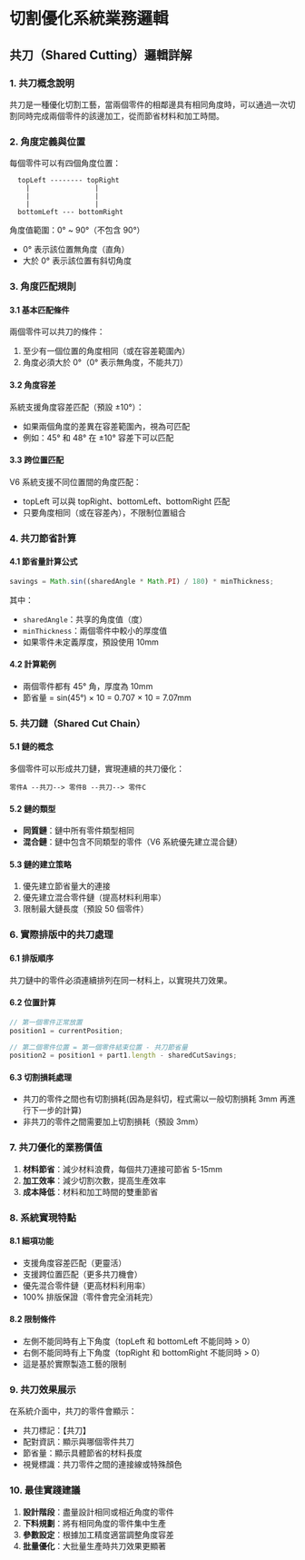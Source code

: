 # 切割優化系統業務邏輯

## 共刀（Shared Cutting）邏輯詳解

### 1. 共刀概念說明

共刀是一種優化切割工藝，當兩個零件的相鄰邊具有相同角度時，可以通過一次切割同時完成兩個零件的該邊加工，從而節省材料和加工時間。

### 2. 角度定義與位置

每個零件可以有四個角度位置：

```
  topLeft -------- topRight
    |                |
    |                |
    |                |
  bottomLeft --- bottomRight
```

角度值範圍：0° ~ 90°（不包含 90°）

- 0° 表示該位置無角度（直角）
- 大於 0° 表示該位置有斜切角度

### 3. 角度匹配規則

#### 3.1 基本匹配條件

兩個零件可以共刀的條件：

1. 至少有一個位置的角度相同（或在容差範圍內）
2. 角度必須大於 0°（0° 表示無角度，不能共刀）

#### 3.2 角度容差

系統支援角度容差匹配（預設 ±10°）：

- 如果兩個角度的差異在容差範圍內，視為可匹配
- 例如：45° 和 48° 在 ±10° 容差下可以匹配

#### 3.3 跨位置匹配

V6 系統支援不同位置間的角度匹配：

- topLeft 可以與 topRight、bottomLeft、bottomRight 匹配
- 只要角度相同（或在容差內），不限制位置組合

### 4. 共刀節省計算

#### 4.1 節省量計算公式

```typescript
savings = Math.sin((sharedAngle * Math.PI) / 180) * minThickness;
```

其中：

- `sharedAngle`：共享的角度值（度）
- `minThickness`：兩個零件中較小的厚度值
- 如果零件未定義厚度，預設使用 10mm

#### 4.2 計算範例

- 兩個零件都有 45° 角，厚度為 10mm
- 節省量 = sin(45°) × 10 = 0.707 × 10 = 7.07mm

### 5. 共刀鏈（Shared Cut Chain）

#### 5.1 鏈的概念

多個零件可以形成共刀鏈，實現連續的共刀優化：

```
零件A --共刀--> 零件B --共刀--> 零件C
```

#### 5.2 鏈的類型

- **同質鏈**：鏈中所有零件類型相同
- **混合鏈**：鏈中包含不同類型的零件（V6 系統優先建立混合鏈）

#### 5.3 鏈的建立策略

1. 優先建立節省量大的連接
2. 優先建立混合零件鏈（提高材料利用率）
3. 限制最大鏈長度（預設 50 個零件）

### 6. 實際排版中的共刀處理

#### 6.1 排版順序

共刀鏈中的零件必須連續排列在同一材料上，以實現共刀效果。

#### 6.2 位置計算

```typescript
// 第一個零件正常放置
position1 = currentPosition;

// 第二個零件位置 = 第一個零件結束位置 - 共刀節省量
position2 = position1 + part1.length - sharedCutSavings;
```

#### 6.3 切割損耗處理

- 共刀的零件之間也有切割損耗(因為是斜切，程式需以一般切割損耗 3mm 再進行下一步的計算)
- 非共刀的零件之間需要加上切割損耗（預設 3mm）

### 7. 共刀優化的業務價值

1. **材料節省**：減少材料浪費，每個共刀連接可節省 5-15mm
2. **加工效率**：減少切割次數，提高生產效率
3. **成本降低**：材料和加工時間的雙重節省

### 8. 系統實現特點

#### 8.1 細項功能

- 支援角度容差匹配（更靈活）
- 支援跨位置匹配（更多共刀機會）
- 優先混合零件鏈（更高材料利用率）
- 100% 排版保證（零件會完全消耗完）

#### 8.2 限制條件

- 左側不能同時有上下角度（topLeft 和 bottomLeft 不能同時 > 0）
- 右側不能同時有上下角度（topRight 和 bottomRight 不能同時 > 0）
- 這是基於實際製造工藝的限制

### 9. 共刀效果展示

在系統介面中，共刀的零件會顯示：

- 共刀標記：【共刀】
- 配對資訊：顯示與哪個零件共刀
- 節省量：顯示具體節省的材料長度
- 視覺標識：共刀零件之間的連接線或特殊顏色

### 10. 最佳實踐建議

1. **設計階段**：盡量設計相同或相近角度的零件
2. **下料規劃**：將有相同角度的零件集中生產
3. **參數設定**：根據加工精度適當調整角度容差
4. **批量優化**：大批量生產時共刀效果更顯著
